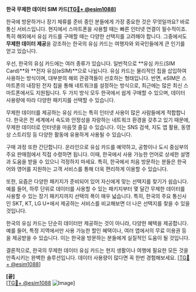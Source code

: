 **한국 무제한 데이터 SIM 카드[[TG💪+ @esim1088](https://t.me/s/esim1088)]**

한국에 방문하거나 장기 체류를 준비 중인 분들에게 가장 중요한 것은 무엇일까요? 바로 통신 서비스입니다. 현지에서 스마트폰을 사용할 때는 빠른 인터넷 연결이 필수적이죠. 특히 해외에서 유심 카드를 구매할 때는 다양한 선택지를 고려해야 합니다. 그중에서도 **무제한 데이터 제공**을 강조하는 한국의 유심 카드는 여행자와 외국인들에게 큰 인기를 얻고 있습니다.

우선, 한국의 유심 카드에는 여러 종류가 있습니다. 일반적으로 **유심 카드(SIM Card)**와 **전자 유심(eSIM)**으로 나뉩니다. 유심 카드는 물리적인 칩을 삽입하여 사용하는 방식이며, 대부분의 해외 관광객들이 선호하는 형태입니다. 반면, eSIM은 스마트폰의 내장된 전자 칩을 통해 네트워크를 설정하는 방식으로, 최근에는 많은 최신 스마트폰에서도 지원됩니다. 두 가지 방식 모두 한국에서 쉽게 구매할 수 있으며, 데이터 사용량에 따라 다양한 패키지를 선택할 수 있습니다.

무제한 데이터를 제공하는 유심 카드는 특히 인터넷 사용이 많은 사람들에게 적합합니다. 한국은 전 세계에서 속도와 안정성을 자랑하는 네트워크 환경을 갖추고 있기 때문에, 무제한 데이터로 인터넷을 마음껏 즐길 수 있습니다. 이는 SNS 검색, 지도 앱 활용, 동영상 스트리밍 등 다양한 활동에 유용하게 사용될 수 있습니다.

구매 과정 또한 간단합니다. 온라인으로 유심 카드를 예약하고, 공항이나 도시 중심부의 주요 판매점에서 직접 수령하면 됩니다. 이때, 한국에서 사용 가능한 언어로 상세한 설명과 도움을 받을 수 있으니 걱정하지 마세요. 특히, 한국에서 처음 방문하는 분들은 한국어와 영어를 지원하는 고객 서비스를 통해 더욱 편리하게 이용할 수 있습니다.

또한, 요즘은 다양한 패키지가 준비되어 있어 자신에게 맞는 선택지를 찾기가 쉽습니다. 예를 들어, 하루 단위로 데이터를 사용할 수 있는 패키지부터 몇 달간 무제한 데이터를 사용할 수 있는 장기 패키지까지 선택의 폭이 매우 넓습니다. 특히, 한국의 주요 통신사인 SKT, KT, LG U+에서 제공하는 서비스를 비교해보면 더 나은 선택지를 찾을 수 있을 것입니다.

한국의 유심 카드는 단순히 데이터만 제공하는 것이 아니라, 다양한 혜택을 제공합니다. 예를 들어, 특정 지역에서만 사용 가능한 할인 혜택이나, 여러 앱에서의 무료 이용권 등을 제공받을 수 있습니다. 이는 한국을 방문하는 분들에게 실질적인 도움이 될 것입니다.

결론적으로, 한국의 무제한 데이터 유심 카드는 현지 생활이나 여행에 필요한 모든 것을 만족시키는 완벽한 솔루션입니다. 데이터 사용량이 많다면 꼭 한번 경험해보세요. [[TG💪+ @esim1088](https://t.me/s/esim1088)]

**[끝]**  
[[TG💪+ @esim1088](https://t.me/s/esim1088) ![Image](https://i.postimg.cc/Y0z9fWf4/image.png)]